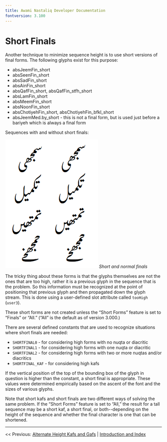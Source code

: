 ```yaml
---
title: Awami Nastaliq Developer Documentation
fontversion: 3.100
---
```


# Short Finals

Another technique to minimize sequence height is to use short versions of final forms. The following glyphs exist for this purpose:

- absJeemFin_short
- absSeenFin_short
- absSadFin_short
- absAinFin_short
- absQafFin_short, absQafFin_stfh_short
- absLamFin_short
- absMeemFin_short
- absNoonFin_short
- absChotiyehFin_short, absChotiyehFin_bfkl_short
- absJeemMed.by_short - this is not a final form, but is used just before a bariyeh which is always a final form

Sequences with and without short finals:

![Short and normal finals](images/ShortFinals.png)
_Short and normal finals_

The tricky thing about these forms is that the glyphs themselves are not the ones that are too high, rather it is a previous glyph in the sequence that is the problem. So this 
information must be recognized at the point of positioning that previous glyph and then propagated down the glyph stream. This is done using a user-defined slot attribute called `tooHigh` (`user3`).

These short forms are not created unless the “Short Forms” feature is set to “Finals” or “All.” (“All” is the default as of version 3.000.)

There are several defined constants that are used to recognize situations where short finals are needed:

- `SHORTFINAL0` - for  considering high forms with no nuqta or diacritic
- `SHORTFINAL1` - for considering high forms with one nuqta or diacritic
- `SHORTFINAL2` - for considering high forms with two or more nuqtas and/or diacritics
- `SHORTFINAL_KAF` - for considering high kafs

If the vertical position of the top of the bounding box of the glyph in question is higher than the constant, a short final is appropriate. These values were determined empirically based on the ascent of the font and the sizes of various glyphs.

Note that short kafs and short finals are two different ways of solving the same problem. If the “Short Forms” feature is set to “All,” the result for a tall sequence may be a short kaf, a short final, or both--depending on the height of the sequence and whether the final character is one that can be shortened.

------

<< Previous: [Alternate Height Kafs and Gafs](dev09_altkafs.md) | [Introduction and Index](dev01_intro.md)

<!-- PRODUCT SITE ONLY
[font id='awami' face='AwamiNastaliq-Regular' size='150%' rtl=1]
[font id='awamiL' face='AwamiNastaliq-Regular' size='150%' ltr=1]
-->
